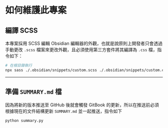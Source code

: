 # 如何維護此專案

## 編譯 SCSS

本專案採用 SCSS 編輯 Obsidian 編輯器的外觀，也就是說原則上開發者只會透過手動更改 `.scss` 檔案來更改外觀，且必須使用第三方套件將其編譯為 `.css` 檔，指令如下：

```bash
# 在根目錄執行
npx sass ./.obsidian/snippets/custom.scss ./.obsidian/snippets/custom.css --no-source-map
```

---

## 準備 `SUMMARY.md` 檔

因為將新的版本推送至 GitHub 後就會觸發 GitBook 的更新，所以在推送前必須根據現在的文件結構更新 `SUMMARY.md` 並一起推送，指令如下

```bash
python summary.py
```
